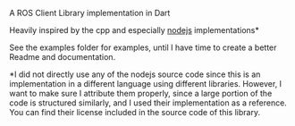 A ROS Client Library implementation in Dart

Heavily inspired by the cpp and especially [nodejs](https://github.com/RethinkRobotics-opensource/rosnodejs) implementations*

See the examples folder for examples, until I have time to create a better Readme and documentation.














*I did not directly use any of the nodejs source code since this is an implementation in a different language using different libraries.
However, I want to make sure I attribute them properly, since a large portion of the code is structured similarly, and I used their
implementation as a reference. You can find their license included in the source code of this library.